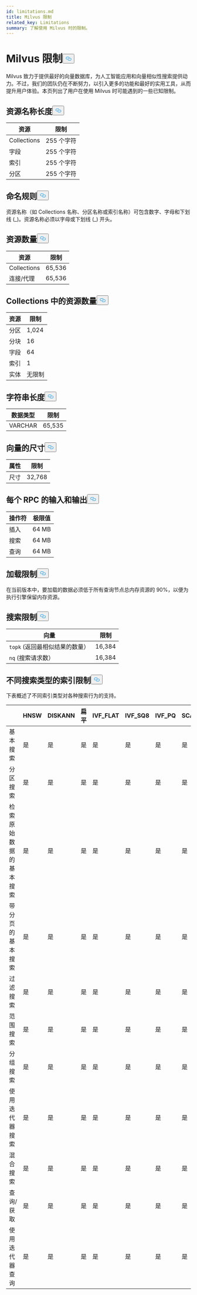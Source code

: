 ```yaml
---
id: limitations.md
title: Milvus 限制
related_key: Limitations
summary: 了解使用 Milvus 时的限制。
---
```

<h1 id="Milvus-Limits" class="common-anchor-header">Milvus 限制<button data-href="#Milvus-Limits" class="anchor-icon" translate="no">
      <svg translate="no"
        aria-hidden="true"
        focusable="false"
        height="20"
        version="1.1"
        viewBox="0 0 16 16"
        width="16"
      >
        <path
          fill="#0092E4"
          fill-rule="evenodd"
          d="M4 9h1v1H4c-1.5 0-3-1.69-3-3.5S2.55 3 4 3h4c1.45 0 3 1.69 3 3.5 0 1.41-.91 2.72-2 3.25V8.59c.58-.45 1-1.27 1-2.09C10 5.22 8.98 4 8 4H4c-.98 0-2 1.22-2 2.5S3 9 4 9zm9-3h-1v1h1c1 0 2 1.22 2 2.5S13.98 12 13 12H9c-.98 0-2-1.22-2-2.5 0-.83.42-1.64 1-2.09V6.25c-1.09.53-2 1.84-2 3.25C6 11.31 7.55 13 9 13h4c1.45 0 3-1.69 3-3.5S14.5 6 13 6z"
        ></path>
      </svg>
    </button></h1><p>Milvus 致力于提供最好的向量数据库，为人工智能应用和向量相似性搜索提供动力。不过，我们的团队仍在不断努力，以引入更多的功能和最好的实用工具，从而提升用户体验。本页列出了用户在使用 Milvus 时可能遇到的一些已知限制。</p>
<h2 id="Length-of-a-resource-name" class="common-anchor-header">资源名称长度<button data-href="#Length-of-a-resource-name" class="anchor-icon" translate="no">
      <svg translate="no"
        aria-hidden="true"
        focusable="false"
        height="20"
        version="1.1"
        viewBox="0 0 16 16"
        width="16"
      >
        <path
          fill="#0092E4"
          fill-rule="evenodd"
          d="M4 9h1v1H4c-1.5 0-3-1.69-3-3.5S2.55 3 4 3h4c1.45 0 3 1.69 3 3.5 0 1.41-.91 2.72-2 3.25V8.59c.58-.45 1-1.27 1-2.09C10 5.22 8.98 4 8 4H4c-.98 0-2 1.22-2 2.5S3 9 4 9zm9-3h-1v1h1c1 0 2 1.22 2 2.5S13.98 12 13 12H9c-.98 0-2-1.22-2-2.5 0-.83.42-1.64 1-2.09V6.25c-1.09.53-2 1.84-2 3.25C6 11.31 7.55 13 9 13h4c1.45 0 3-1.69 3-3.5S14.5 6 13 6z"
        ></path>
      </svg>
    </button></h2><table>
<thead>
<tr><th>资源</th><th>限制</th></tr>
</thead>
<tbody>
<tr><td>Collections</td><td>255 个字符</td></tr>
<tr><td>字段</td><td>255 个字符</td></tr>
<tr><td>索引</td><td>255 个字符</td></tr>
<tr><td>分区</td><td>255 个字符</td></tr>
</tbody>
</table>
<h2 id="Naming-rules" class="common-anchor-header">命名规则<button data-href="#Naming-rules" class="anchor-icon" translate="no">
      <svg translate="no"
        aria-hidden="true"
        focusable="false"
        height="20"
        version="1.1"
        viewBox="0 0 16 16"
        width="16"
      >
        <path
          fill="#0092E4"
          fill-rule="evenodd"
          d="M4 9h1v1H4c-1.5 0-3-1.69-3-3.5S2.55 3 4 3h4c1.45 0 3 1.69 3 3.5 0 1.41-.91 2.72-2 3.25V8.59c.58-.45 1-1.27 1-2.09C10 5.22 8.98 4 8 4H4c-.98 0-2 1.22-2 2.5S3 9 4 9zm9-3h-1v1h1c1 0 2 1.22 2 2.5S13.98 12 13 12H9c-.98 0-2-1.22-2-2.5 0-.83.42-1.64 1-2.09V6.25c-1.09.53-2 1.84-2 3.25C6 11.31 7.55 13 9 13h4c1.45 0 3-1.69 3-3.5S14.5 6 13 6z"
        ></path>
      </svg>
    </button></h2><p>资源名称（如 Collections 名称、分区名称或索引名称）可包含数字、字母和下划线 (_)。资源名称必须以字母或下划线 (_) 开头。</p>
<h2 id="Number-of-resources" class="common-anchor-header">资源数量<button data-href="#Number-of-resources" class="anchor-icon" translate="no">
      <svg translate="no"
        aria-hidden="true"
        focusable="false"
        height="20"
        version="1.1"
        viewBox="0 0 16 16"
        width="16"
      >
        <path
          fill="#0092E4"
          fill-rule="evenodd"
          d="M4 9h1v1H4c-1.5 0-3-1.69-3-3.5S2.55 3 4 3h4c1.45 0 3 1.69 3 3.5 0 1.41-.91 2.72-2 3.25V8.59c.58-.45 1-1.27 1-2.09C10 5.22 8.98 4 8 4H4c-.98 0-2 1.22-2 2.5S3 9 4 9zm9-3h-1v1h1c1 0 2 1.22 2 2.5S13.98 12 13 12H9c-.98 0-2-1.22-2-2.5 0-.83.42-1.64 1-2.09V6.25c-1.09.53-2 1.84-2 3.25C6 11.31 7.55 13 9 13h4c1.45 0 3-1.69 3-3.5S14.5 6 13 6z"
        ></path>
      </svg>
    </button></h2><table>
<thead>
<tr><th>资源</th><th>限制</th></tr>
</thead>
<tbody>
<tr><td>Collections</td><td>65,536</td></tr>
<tr><td>连接/代理</td><td>65,536</td></tr>
</tbody>
</table>
<h2 id="Number-of-resources-in-a-collection" class="common-anchor-header">Collections 中的资源数量<button data-href="#Number-of-resources-in-a-collection" class="anchor-icon" translate="no">
      <svg translate="no"
        aria-hidden="true"
        focusable="false"
        height="20"
        version="1.1"
        viewBox="0 0 16 16"
        width="16"
      >
        <path
          fill="#0092E4"
          fill-rule="evenodd"
          d="M4 9h1v1H4c-1.5 0-3-1.69-3-3.5S2.55 3 4 3h4c1.45 0 3 1.69 3 3.5 0 1.41-.91 2.72-2 3.25V8.59c.58-.45 1-1.27 1-2.09C10 5.22 8.98 4 8 4H4c-.98 0-2 1.22-2 2.5S3 9 4 9zm9-3h-1v1h1c1 0 2 1.22 2 2.5S13.98 12 13 12H9c-.98 0-2-1.22-2-2.5 0-.83.42-1.64 1-2.09V6.25c-1.09.53-2 1.84-2 3.25C6 11.31 7.55 13 9 13h4c1.45 0 3-1.69 3-3.5S14.5 6 13 6z"
        ></path>
      </svg>
    </button></h2><table>
<thead>
<tr><th>资源</th><th>限制</th></tr>
</thead>
<tbody>
<tr><td>分区</td><td>1,024</td></tr>
<tr><td>分块</td><td>16</td></tr>
<tr><td>字段</td><td>64</td></tr>
<tr><td>索引</td><td>1</td></tr>
<tr><td>实体</td><td>无限制</td></tr>
</tbody>
</table>
<h2 id="Length-of-a-string" class="common-anchor-header">字符串长度<button data-href="#Length-of-a-string" class="anchor-icon" translate="no">
      <svg translate="no"
        aria-hidden="true"
        focusable="false"
        height="20"
        version="1.1"
        viewBox="0 0 16 16"
        width="16"
      >
        <path
          fill="#0092E4"
          fill-rule="evenodd"
          d="M4 9h1v1H4c-1.5 0-3-1.69-3-3.5S2.55 3 4 3h4c1.45 0 3 1.69 3 3.5 0 1.41-.91 2.72-2 3.25V8.59c.58-.45 1-1.27 1-2.09C10 5.22 8.98 4 8 4H4c-.98 0-2 1.22-2 2.5S3 9 4 9zm9-3h-1v1h1c1 0 2 1.22 2 2.5S13.98 12 13 12H9c-.98 0-2-1.22-2-2.5 0-.83.42-1.64 1-2.09V6.25c-1.09.53-2 1.84-2 3.25C6 11.31 7.55 13 9 13h4c1.45 0 3-1.69 3-3.5S14.5 6 13 6z"
        ></path>
      </svg>
    </button></h2><table>
<thead>
<tr><th>数据类型</th><th>限制</th></tr>
</thead>
<tbody>
<tr><td>VARCHAR</td><td>65,535</td></tr>
</tbody>
</table>
<h2 id="Dimensions-of-a-vector" class="common-anchor-header">向量的尺寸<button data-href="#Dimensions-of-a-vector" class="anchor-icon" translate="no">
      <svg translate="no"
        aria-hidden="true"
        focusable="false"
        height="20"
        version="1.1"
        viewBox="0 0 16 16"
        width="16"
      >
        <path
          fill="#0092E4"
          fill-rule="evenodd"
          d="M4 9h1v1H4c-1.5 0-3-1.69-3-3.5S2.55 3 4 3h4c1.45 0 3 1.69 3 3.5 0 1.41-.91 2.72-2 3.25V8.59c.58-.45 1-1.27 1-2.09C10 5.22 8.98 4 8 4H4c-.98 0-2 1.22-2 2.5S3 9 4 9zm9-3h-1v1h1c1 0 2 1.22 2 2.5S13.98 12 13 12H9c-.98 0-2-1.22-2-2.5 0-.83.42-1.64 1-2.09V6.25c-1.09.53-2 1.84-2 3.25C6 11.31 7.55 13 9 13h4c1.45 0 3-1.69 3-3.5S14.5 6 13 6z"
        ></path>
      </svg>
    </button></h2><table>
<thead>
<tr><th>属性</th><th>限制</th></tr>
</thead>
<tbody>
<tr><td>尺寸</td><td>32,768</td></tr>
</tbody>
</table>
<h2 id="Input-and-Output-per-RPC" class="common-anchor-header">每个 RPC 的输入和输出<button data-href="#Input-and-Output-per-RPC" class="anchor-icon" translate="no">
      <svg translate="no"
        aria-hidden="true"
        focusable="false"
        height="20"
        version="1.1"
        viewBox="0 0 16 16"
        width="16"
      >
        <path
          fill="#0092E4"
          fill-rule="evenodd"
          d="M4 9h1v1H4c-1.5 0-3-1.69-3-3.5S2.55 3 4 3h4c1.45 0 3 1.69 3 3.5 0 1.41-.91 2.72-2 3.25V8.59c.58-.45 1-1.27 1-2.09C10 5.22 8.98 4 8 4H4c-.98 0-2 1.22-2 2.5S3 9 4 9zm9-3h-1v1h1c1 0 2 1.22 2 2.5S13.98 12 13 12H9c-.98 0-2-1.22-2-2.5 0-.83.42-1.64 1-2.09V6.25c-1.09.53-2 1.84-2 3.25C6 11.31 7.55 13 9 13h4c1.45 0 3-1.69 3-3.5S14.5 6 13 6z"
        ></path>
      </svg>
    </button></h2><table>
<thead>
<tr><th>操作符</th><th>极限值</th></tr>
</thead>
<tbody>
<tr><td>插入</td><td>64 MB</td></tr>
<tr><td>搜索</td><td>64 MB</td></tr>
<tr><td>查询</td><td>64 MB</td></tr>
</tbody>
</table>
<h2 id="Load-limits" class="common-anchor-header">加载限制<button data-href="#Load-limits" class="anchor-icon" translate="no">
      <svg translate="no"
        aria-hidden="true"
        focusable="false"
        height="20"
        version="1.1"
        viewBox="0 0 16 16"
        width="16"
      >
        <path
          fill="#0092E4"
          fill-rule="evenodd"
          d="M4 9h1v1H4c-1.5 0-3-1.69-3-3.5S2.55 3 4 3h4c1.45 0 3 1.69 3 3.5 0 1.41-.91 2.72-2 3.25V8.59c.58-.45 1-1.27 1-2.09C10 5.22 8.98 4 8 4H4c-.98 0-2 1.22-2 2.5S3 9 4 9zm9-3h-1v1h1c1 0 2 1.22 2 2.5S13.98 12 13 12H9c-.98 0-2-1.22-2-2.5 0-.83.42-1.64 1-2.09V6.25c-1.09.53-2 1.84-2 3.25C6 11.31 7.55 13 9 13h4c1.45 0 3-1.69 3-3.5S14.5 6 13 6z"
        ></path>
      </svg>
    </button></h2><p>在当前版本中，要加载的数据必须低于所有查询节点总内存资源的 90%，以便为执行引擎保留内存资源。</p>
<h2 id="Search-limits" class="common-anchor-header">搜索限制<button data-href="#Search-limits" class="anchor-icon" translate="no">
      <svg translate="no"
        aria-hidden="true"
        focusable="false"
        height="20"
        version="1.1"
        viewBox="0 0 16 16"
        width="16"
      >
        <path
          fill="#0092E4"
          fill-rule="evenodd"
          d="M4 9h1v1H4c-1.5 0-3-1.69-3-3.5S2.55 3 4 3h4c1.45 0 3 1.69 3 3.5 0 1.41-.91 2.72-2 3.25V8.59c.58-.45 1-1.27 1-2.09C10 5.22 8.98 4 8 4H4c-.98 0-2 1.22-2 2.5S3 9 4 9zm9-3h-1v1h1c1 0 2 1.22 2 2.5S13.98 12 13 12H9c-.98 0-2-1.22-2-2.5 0-.83.42-1.64 1-2.09V6.25c-1.09.53-2 1.84-2 3.25C6 11.31 7.55 13 9 13h4c1.45 0 3-1.69 3-3.5S14.5 6 13 6z"
        ></path>
      </svg>
    </button></h2><table>
<thead>
<tr><th>向量</th><th>限制</th></tr>
</thead>
<tbody>
<tr><td><code translate="no">topk</code> (返回最相似结果的数量）</td><td>16,384</td></tr>
<tr><td><code translate="no">nq</code> (搜索请求数）</td><td>16,384</td></tr>
</tbody>
</table>
<h2 id="Index-limits-on-different-search-types" class="common-anchor-header">不同搜索类型的索引限制<button data-href="#Index-limits-on-different-search-types" class="anchor-icon" translate="no">
      <svg translate="no"
        aria-hidden="true"
        focusable="false"
        height="20"
        version="1.1"
        viewBox="0 0 16 16"
        width="16"
      >
        <path
          fill="#0092E4"
          fill-rule="evenodd"
          d="M4 9h1v1H4c-1.5 0-3-1.69-3-3.5S2.55 3 4 3h4c1.45 0 3 1.69 3 3.5 0 1.41-.91 2.72-2 3.25V8.59c.58-.45 1-1.27 1-2.09C10 5.22 8.98 4 8 4H4c-.98 0-2 1.22-2 2.5S3 9 4 9zm9-3h-1v1h1c1 0 2 1.22 2 2.5S13.98 12 13 12H9c-.98 0-2-1.22-2-2.5 0-.83.42-1.64 1-2.09V6.25c-1.09.53-2 1.84-2 3.25C6 11.31 7.55 13 9 13h4c1.45 0 3-1.69 3-3.5S14.5 6 13 6z"
        ></path>
      </svg>
    </button></h2><p>下表概述了不同索引类型对各种搜索行为的支持。</p>
<table>
<thead>
<tr><th></th><th>HNSW</th><th>DISKANN</th><th>扁平</th><th>IVF_FLAT</th><th>IVF_SQ8</th><th>IVF_PQ</th><th>SCANN</th><th>GPU_IFV_FLAT</th><th>GPU_IVF_PQ</th><th>GPU_CAGRA</th><th>GPU_brute_force</th><th>稀疏反转索引</th><th>BIN_FLAT</th><th>BIN_IVF_FLAT</th></tr>
</thead>
<tbody>
<tr><td>基本搜索</td><td>是</td><td>是</td><td>是</td><td>是</td><td>是</td><td>是</td><td>是</td><td>是</td><td>是</td><td>是</td><td>是</td><td>是</td><td>是</td><td>是</td></tr>
<tr><td>分区搜索</td><td>是</td><td>是</td><td>是</td><td>是</td><td>是</td><td>是</td><td>是</td><td>是</td><td>是</td><td>是</td><td>是</td><td>是</td><td>是</td><td>是</td></tr>
<tr><td>检索原始数据的基本搜索</td><td>是</td><td>是</td><td>是</td><td>是</td><td>是</td><td>是</td><td>是</td><td>是</td><td>是</td><td>是</td><td>是</td><td>是</td><td>是</td><td>是</td></tr>
<tr><td>带分页的基本搜索</td><td>是</td><td>是</td><td>是</td><td>是</td><td>是</td><td>是</td><td>是</td><td>是</td><td>是</td><td>是</td><td>是</td><td>是</td><td>是</td><td>是</td></tr>
<tr><td>过滤搜索</td><td>是</td><td>是</td><td>是</td><td>是</td><td>是</td><td>是</td><td>是</td><td>是</td><td>是</td><td>是</td><td>是</td><td>是</td><td>是</td><td>是</td></tr>
<tr><td>范围搜索</td><td>是</td><td>是</td><td>是</td><td>是</td><td>是</td><td>是</td><td>是</td><td>是</td><td>是</td><td>是</td><td>是</td><td>是</td><td>是</td><td>是</td></tr>
<tr><td>分组搜索</td><td>是</td><td>是</td><td>是</td><td>是</td><td>是</td><td>是</td><td>是</td><td>是</td><td>是</td><td>是</td><td>是</td><td>是</td><td>是</td><td>无</td></tr>
<tr><td>使用迭代器搜索</td><td>是</td><td>是</td><td>是</td><td>是</td><td>是</td><td>是</td><td>是</td><td>是</td><td>是</td><td>是</td><td>是</td><td>是</td><td>是</td><td>是</td></tr>
<tr><td>混合搜索</td><td>是</td><td>是</td><td>是</td><td>是</td><td>是</td><td>是</td><td>是</td><td>是</td><td>是</td><td>是</td><td>是</td><td>是（仅 RRFRanker）</td><td>是</td><td>是</td></tr>
<tr><td>查询/获取</td><td>是</td><td>是</td><td>是</td><td>是</td><td>是</td><td>是</td><td>是</td><td>是</td><td>是</td><td>是</td><td>是</td><td>是</td><td>是</td><td>是</td></tr>
<tr><td>使用迭代器查询</td><td>是</td><td>是</td><td>是</td><td>是</td><td>是</td><td>是</td><td>是</td><td>是</td><td>是</td><td>是</td><td>是</td><td>是</td><td>是</td><td>是</td></tr>
</tbody>
</table>
